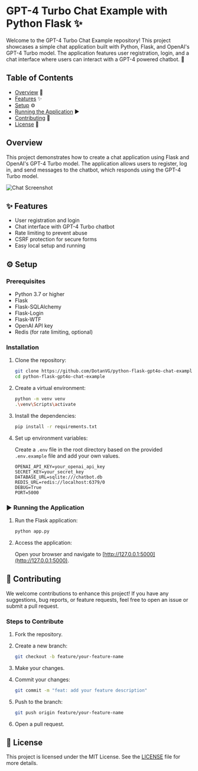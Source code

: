 # GPT-4 Turbo Chat Example with Python Flask ✨

Welcome to the GPT-4 Turbo Chat Example repository! This project showcases a simple chat application built with Python, Flask, and OpenAI's GPT-4 Turbo model. The application features user registration, login, and a chat interface where users can interact with a GPT-4 powered chatbot. 💬

## Table of Contents

- [Overview](#overview) 📝
- [Features](#features) ✨
- [Setup](#setup) ⚙️
- [Running the Application](#running-the-application) ▶️
- [Contributing](#contributing) 🤝
- [License](#license) 📄

## Overview

This project demonstrates how to create a chat application using Flask and OpenAI's GPT-4 Turbo model. The application allows users to register, log in, and send messages to the chatbot, which responds using the GPT-4 Turbo model.

![Chat Screenshot](https://i.ibb.co/SxH101C/Screenshot-2024-05-15-123308.png)

## ✨ Features

- User registration and login
- Chat interface with GPT-4 Turbo chatbot
- Rate limiting to prevent abuse
- CSRF protection for secure forms
- Easy local setup and running

## ⚙️ Setup

### Prerequisites

- Python 3.7 or higher
- Flask
- Flask-SQLAlchemy
- Flask-Login
- Flask-WTF
- OpenAI API key
- Redis (for rate limiting, optional)

### Installation

1. Clone the repository:

    ```bash
    git clone https://github.com/DotanVG/python-flask-gpt4o-chat-example.git
    cd python-flask-gpt4o-chat-example
    ```

2. Create a virtual environment:

    ```bash
    python -m venv venv
    .\venv\Scripts\activate
    ```

3. Install the dependencies:

    ```bash
    pip install -r requirements.txt
    ```

4. Set up environment variables:

    Create a `.env` file in the root directory based on the provided `.env.example` file and add your own values.

    ```plaintext
    OPENAI_API_KEY=your_openai_api_key
    SECRET_KEY=your_secret_key
    DATABASE_URL=sqlite:///chatbot.db
    REDIS_URL=redis://localhost:6379/0
    DEBUG=True
    PORT=5000
    ```

### ▶️ Running the Application

1. Run the Flask application:

    ```bash
    python app.py
    ```

2. Access the application:

    Open your browser and navigate to [http://127.0.0.1:5000](http://127.0.0.1:5000).

## 🤝 Contributing

We welcome contributions to enhance this project! If you have any suggestions, bug reports, or feature requests, feel free to open an issue or submit a pull request.

### Steps to Contribute

1. Fork the repository.
2. Create a new branch:

    ```bash
    git checkout -b feature/your-feature-name
    ```

3. Make your changes.
4. Commit your changes:

    ```bash
    git commit -m "feat: add your feature description"
    ```

5. Push to the branch:

    ```bash
    git push origin feature/your-feature-name
    ```

6. Open a pull request.

## 📄 License

This project is licensed under the MIT License. See the [LICENSE](LICENSE) file for more details.